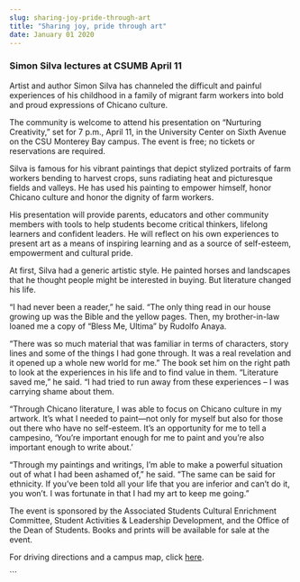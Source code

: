 ```yaml
---
slug: sharing-joy-pride-through-art
title: "Sharing joy, pride through art"
date: January 01 2020
---
```


 
<h3>Simon Silva lectures at CSUMB April 11</h3>
<p>
  Artist and author Simon Silva has channeled the difficult and painful
  experiences of his childhood in a family of migrant farm workers into bold and
  proud expressions of Chicano culture.
</p>
<p>
  The community is welcome to attend his presentation on “Nurturing Creativity,”
  set for 7 p.m., April 11, in the University Center on Sixth Avenue on the CSU
  Monterey Bay campus. The event is free; no tickets or reservations are
  required.
</p>
<p>
  Silva is famous for his vibrant paintings that depict stylized portraits of
  farm workers bending to harvest crops, suns radiating heat and picturesque
  fields and valleys. He has used his painting to empower himself, honor Chicano
  culture and honor the dignity of farm workers.
</p>
<p>
  His presentation will provide parents, educators and other community members
  with tools to help students become critical thinkers, lifelong learners and
  confident leaders. He will reflect on his own experiences to present art as a
  means of inspiring learning and as a source of self-esteem, empowerment and
  cultural pride.
</p>
<p>
  At first, Silva had a generic artistic style. He painted horses and landscapes
  that he thought people might be interested in buying. But literature changed
  his life.
</p>
<p>
  “I had never been a reader,” he said. “The only thing read in our house
  growing up was the Bible and the yellow pages. Then, my brother-in-law loaned
  me a copy of “Bless Me, Ultima” by Rudolfo Anaya.
</p>
<p>
  “There was so much material that was familiar in terms of characters, story
  lines and some of the things I had gone through. It was a real revelation and
  it opened up a whole new world for me.” The book set him on the right path to
  look at the experiences in his life and to find value in them. “Literature
  saved me,” he said. “I had tried to run away from these experiences – I was
  carrying shame about them.
</p>
<p>
  “Through Chicano literature, I was able to focus on Chicano culture in my
  artwork. It’s what I needed to paint—not only for myself but also for those
  out there who have no self-esteem. It’s an opportunity for me to tell a
  campesino, ‘You’re important enough for me to paint and you’re also important
  enough to write about.’
</p>
<p>
  “Through my paintings and writings, I’m able to make a powerful situation out
  of what I had been ashamed of,” he said. “The same can be said for ethnicity.
  If you’ve been told all your life that you are inferior and can’t do it, you
  won’t. I was fortunate in that I had my art to keep me going.”
</p>
<p>
  The event is sponsored by the Associated Students Cultural Enrichment
  Committee, Student Activities &amp; Leadership Development, and the Office of
  the Dean of Students. Books and prints will be available for sale at the
  event.
</p>
<p>
  For driving directions and a campus map, click
  <a href="https://csumb.edu/map">here</a>.
</p>
```
